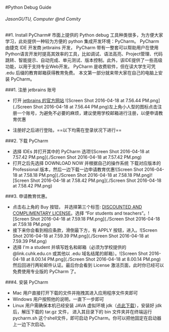 #Python Debug Guide
###### JasonGUTU, Computer @nd Comity ######


##1. Install PyCharm#
市面上提供的 Python debug 工具种类很多，为方便大家学习，此处提供一种较为方便的 python 集成开发环境：PyCharm。 PyCharm 由捷克 IDE 开发商 jetbrains 开发， PyCharm 带有一整套可以帮助用户在使用Python语言开发时提高其效率的工具，比如调试、语法高亮、Project管理、代码跳转、智能提示、自动完成、单元测试、版本控制。此外，该IDE提供了一些高级功能，以用于支持专业Web开发。 PyCharm 是收费软件，但在读大学生可凭 .edu 后缀的教育邮箱获得教育免费。 本文第一部分就来带大家在自己的电脑上安装 PyCharm。

###1. 注册 jetbrains 账号
- 打开 [jetbrains 的官方网站](http://www.jetbrains.com/)
![Screen Shot 2016-04-18 at 7.56.44 PM.png](./Screen Shot 2016-04-18 at 7.56.44 PM.png)左上角小人型的图标点击注册一个账号，为避免不必要的麻烦，建议使用学校邮箱进行注册，以便申请教育优惠

- 注册好之后进行登陆，==以下均需在登录状况下进行==

###2. 下载 PyCharm
- 选择 IDEs 并打开其中的 PyCharm 选项![Screen Shot 2016-04-18 at 7.57.42 PM.png](./Screen Shot 2016-04-18 at 7.57.42 PM.png)
- 打开之后先选择 DOWNLOAD NOW 并根据自己的操作系统 下载对应版本的 Professional 版本，然后一边下载一边申请教育优惠![Screen Shot 2016-04-18 at 7.58.18 PM.png](./Screen Shot 2016-04-18 at 7.58.18 PM.png)![Screen Shot 2016-04-18 at 7.58.42 PM.png](./Screen Shot 2016-04-18 at 7.58.42 PM.png)

###3. 申请教育优惠。
- 点击右上角的 Buy 按钮， 并选择第三个标签: [DISCOUNTED AND COMPLIMENTARY LICENSE](https://www.jetbrains.com/pycharm/buy/#edition=discounts)。选择 “For students and teachers”。![Screen Shot 2016-04-18 at 7.59.18 PM.png](./Screen Shot 2016-04-18 at 7.59.18 PM.png)
- 接下来你会看到相应条款，滑倒最下方，有 APPLY 按钮，进入。![Screen Shot 2016-04-18 at 7.59.39 PM.png](./Screen Shot 2016-04-18 at 7.59.39 PM.png)
- 选择 I'm a student 并填写姓名和邮箱（必须为学校提供的 @link.cuhk.edu.cn 或其他以 .edu 域名结尾的邮箱）。![Screen Shot 2016-04-18 at 8.00.14 PM.png](./Screen Shot 2016-04-18 at 8.00.14 PM.png)然后回进行两轮邮件认证。最后你会看到 License 激活页面，此时你已经可以免费使用专业版的 PyCharm 了。

###4. 安装 PyCharm
- Mac 用户直接打开下载的文件并拖拽其进入应用程序文件夹即可
- Windows 用户按照他的说明，一直下一步即可
- Linux 用户需确保本机已经安装 JAVA 虚拟环境 jdk（[点此下载](http://www.oracle.com/technetwork/java/javase/downloads/index-jsp-138363.html)），安装好 jdk 后，解压下载的 tar.gz 文件， 进入其目录下的 bin 文件夹并在终端运行 pycharm.sh 这个shell文件，即可启动 PyCharm。你可以把他固定在启动器上一边下次启动。



